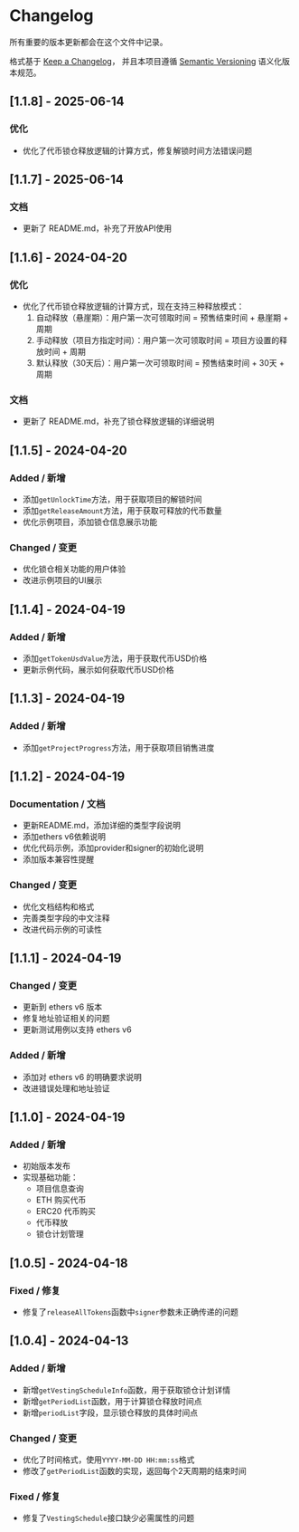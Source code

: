 # Changelog

所有重要的版本更新都会在这个文件中记录。

格式基于 [Keep a Changelog](https://keepachangelog.com/zh-CN/1.0.0/)，
并且本项目遵循 [Semantic Versioning](https://semver.org/lang/zh-CN/) 语义化版本规范。

## [1.1.8] - 2025-06-14

### 优化

- 优化了代币锁仓释放逻辑的计算方式，修复解锁时间方法错误问题

## [1.1.7] - 2025-06-14

### 文档

- 更新了 README.md，补充了开放API使用

## [1.1.6] - 2024-04-20

### 优化

- 优化了代币锁仓释放逻辑的计算方式，现在支持三种释放模式：
  1. 自动释放（悬崖期）：用户第一次可领取时间 = 预售结束时间 + 悬崖期 + 周期
  2. 手动释放（项目方指定时间）：用户第一次可领取时间 = 项目方设置的释放时间 + 周期
  3. 默认释放（30天后）：用户第一次可领取时间 = 预售结束时间 + 30天 + 周期

### 文档

- 更新了 README.md，补充了锁仓释放逻辑的详细说明

## [1.1.5] - 2024-04-20

### Added / 新增

- 添加`getUnlockTime`方法，用于获取项目的解锁时间
- 添加`getReleaseAmount`方法，用于获取可释放的代币数量
- 优化示例项目，添加锁仓信息展示功能

### Changed / 变更

- 优化锁仓相关功能的用户体验
- 改进示例项目的UI展示

## [1.1.4] - 2024-04-19

### Added / 新增

- 添加`getTokenUsdValue`方法，用于获取代币USD价格
- 更新示例代码，展示如何获取代币USD价格

## [1.1.3] - 2024-04-19

### Added / 新增

- 添加`getProjectProgress`方法，用于获取项目销售进度

## [1.1.2] - 2024-04-19

### Documentation / 文档

- 更新README.md，添加详细的类型字段说明
- 添加ethers v6依赖说明
- 优化代码示例，添加provider和signer的初始化说明
- 添加版本兼容性提醒

### Changed / 变更

- 优化文档结构和格式
- 完善类型字段的中文注释
- 改进代码示例的可读性

## [1.1.1] - 2024-04-19

### Changed / 变更

- 更新到 ethers v6 版本
- 修复地址验证相关的问题
- 更新测试用例以支持 ethers v6

### Added / 新增

- 添加对 ethers v6 的明确要求说明
- 改进错误处理和地址验证

## [1.1.0] - 2024-04-19

### Added / 新增

- 初始版本发布
- 实现基础功能：
  - 项目信息查询
  - ETH 购买代币
  - ERC20 代币购买
  - 代币释放
  - 锁仓计划管理

## [1.0.5] - 2024-04-18

### Fixed / 修复

- 修复了`releaseAllTokens`函数中`signer`参数未正确传递的问题

## [1.0.4] - 2024-04-13

### Added / 新增

- 新增`getVestingScheduleInfo`函数，用于获取锁仓计划详情
- 新增`getPeriodList`函数，用于计算锁仓释放时间点
- 新增`periodList`字段，显示锁仓释放的具体时间点

### Changed / 变更

- 优化了时间格式，使用`YYYY-MM-DD HH:mm:ss`格式
- 修改了`getPeriodList`函数的实现，返回每个2天周期的结束时间

### Fixed / 修复

- 修复了`VestingSchedule`接口缺少必需属性的问题
